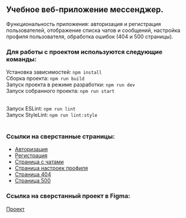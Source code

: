 ## Учебное веб-приложение мессенджер.

Функциональность приложения: авторизация и регистрация пользователей, отображение списка чатов и сообщений, настройка профиля пользователя, обработка ошибок (404 и 500 страницы).

### Для работы с проектом используются следующие команды:

Установка зависимостей:
`npm install` </br>
Сборка проекта:
`npm run build` <br/>
Запуск проекта в режиме разработки:
`npm run dev` <br />
Запуск собранного проекта:
`npm run start` <br/><br/>

Запуск ESLint:
`npm run lint` <br/>
Запуск StyleLint:
`npm run lint:style` <br/><br/>

### Ссылки на сверстанные страницы:

- [Авторизация](https://messenger-altshuler.netlify.app/login)
- [Регистрация](https://messenger-altshuler.netlify.app/register)
- [Страница с чатами](https://messenger-altshuler.netlify.app/chats)
- [Страница настроек профиля](https://messenger-altshuler.netlify.app/settings)
- [Страница 404](https://messenger-altshuler.netlify.app/404)
- [Страница 500](https://messenger-altshuler.netlify.app/500)

### Ссылка на сверстанный проект в Figma:

[Проект](https://www.figma.com/design/gJJa8DIK6pqRfSJlQyBxg5/Untitled?node-id=0-1&m=dev&t=yltYMuFGhV6Rh42s-1)
